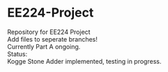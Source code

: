# EE224-Project
Repository for EE224 Project
<br/>
Add files to seperate branches!
<br/>
Currently Part A ongoing.
<br/>
Status:
<br/>
Kogge Stone Adder implemented, testing in progress.
